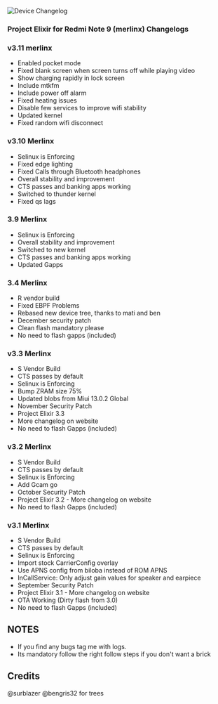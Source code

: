 ![Device Changelog](https://i.imgur.com/C0Wcdr5.png)
### Project Elixir for Redmi Note 9 (merlinx) Changelogs

### v3.11 merlinx

- Enabled pocket mode 
- Fixed blank screen when screen turns off while playing video
- Show charging rapidly in lock screen 
- Include mtkfm
- Include power off alarm 
- Fixed heating issues
- Disable few services to improve wifi stability
- Updated kernel
- Fixed random wifi disconnect

  
### v3.10 Merlinx

- Selinux is Enforcing
- Fixed edge lighting
- Fixed Calls through Bluetooth     headphones
- Overall stability and improvement
- CTS passes and banking apps working
- Switched to thunder kernel
- Fixed qs lags


### 3.9 Merlinx

- Selinux is Enforcing
- Overall stability and improvement
- Switched to new kernel 
- CTS passes and banking apps working
- Updated Gapps 


### 3.4 Merlinx

- R vendor build
- Fixed EBPF Problems
- Rebased new device tree, thanks to mati and ben
- December security patch
- Clean flash mandatory please
- No need to flash gapps (included)

### v3.3 Merlinx

- S Vendor Build
- CTS passes by default
- Selinux is Enforcing
- Bump ZRAM size 75%
- Updated blobs from Miui 13.0.2 Global
- November Security Patch 
- Project Elixir 3.3 
- More changelog on website
- No need to flash Gapps (included)

### v3.2 Merlinx

- S Vendor Build
- CTS passes by default
- Selinux is Enforcing
- Add Gcam go 
- October Security Patch 
- Project Elixir 3.2 - More changelog on website
- No need to flash Gapps (included)

### v3.1 Merlinx
- S Vendor Build
- CTS passes by default
- Selinux is Enforcing
- Import stock CarrierConfig overlay 
- Use APNS config from biloba instead of ROM APNS 
- InCallService: Only adjust gain values for speaker and earpiece   
- September Security Patch 
- Project Elixir 3.1 - More changelog on website
- OTA Working (Dirty flash from 3.0)
- No need to flash Gapps (included)

## NOTES 
- If you find any bugs tag me with logs.
- Its mandatory follow the right follow steps if you don't want a brick

## Credits
 @surblazer @bengris32 for trees
